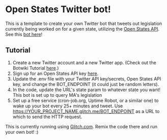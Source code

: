 # Open States Twitter bot!


This is a template to create your own Twitter bot that tweets out legislation currently being worked on for a given state, utilizing the
[Open States API](http://docs.openstates.org/en/latest/api/ ). See this [bot here](https://twitter.com/LawsMass)!

## Tutorial

1.  Create a new Twitter account and a new Twitter app. (Check out the Botwiki Tutorial [here](https://glitch.com/~twitterbot).)
2.  Sign up for an Open States API key [here](https://openstates.org/api/register/).
3.  Update the .env file with your Twitter API key/secrets, Open States API key, and change the BOT_ENDPOINT (it could just be random letters).
4.  In the code, update the URL's state param to whatever state you want! This bot is set up to query MA's legislation
5.  Set up a free service (cron-job.org, Uptime Robot, or a similar one) to wake up your bot every 25+ minutes and tweet. Use https://YOUR_PROJECT_NAME.glitch.me/BOT_ENDPOINT as a URL to which to send the HTTP request.




This is currently running using [Glitch.com](https://glitch.com/edit/#!/dull-equinox). Remix the code there and run your own bot! :)  

